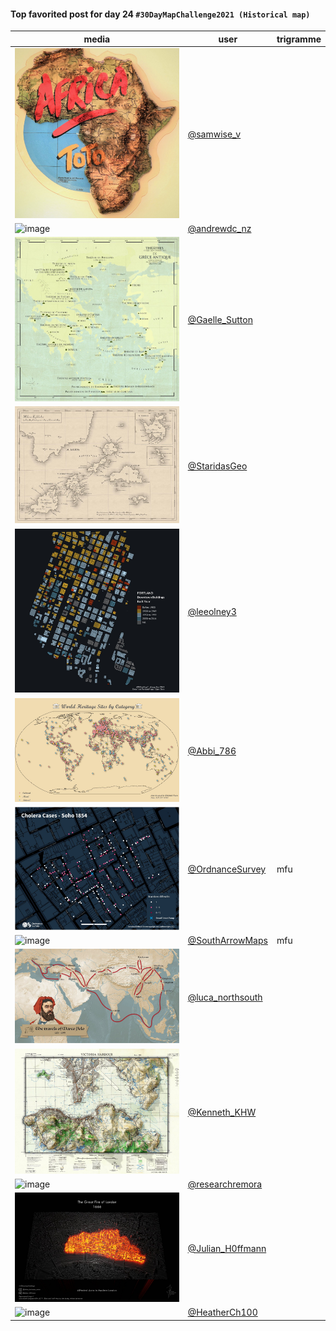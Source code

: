 #### Top favorited post for day 24 `#30DayMapChallenge2021 (Historical map)`

| media | user | trigramme |
|-------|------|-----------|
| ![image](uploads/1174722a434953d72cead8094ed11566/image.png) |[@samwise_v](https://twitter.com/samwise_v/status/1463576045295222788)||
| ![image](uploads/b0cf676680d1e893ace8284a881b6568/image.png) |[@andrewdc_nz](https://twitter.com/andrewdc_nz/status/1463364406817873921)||
| ![image](uploads/7c6eae8dd96612a44ddf864557efc205/image.png) |[@Gaelle_Sutton](https://twitter.com/Gaelle_Sutton/status/1463411311623249925)||
| ![image](uploads/465b6b104ecb94a188b3a4c0093c39a1/image.png) |[@StaridasGeo](https://twitter.com/StaridasGeo/status/1463454392829595649)||
| ![image](uploads/394749423f6e4a7ab226d92f00d6ff0a/image.png) |[@leeolney3](https://twitter.com/leeolney3/status/1463334367464407050)||
| ![image](uploads/770e427568465721c208d64e8a589400/image.png) |[@Abbi_786](https://twitter.com/Abbi_786/status/1463461033205448710)||
| ![image](uploads/75837ecad630ae7d2527ea27f5da979a/image.png) |[@OrdnanceSurvey](https://twitter.com/OrdnanceSurvey/status/1463568616809451526)|mfu|
| ![image](uploads/94a94557a91e7b67c252c7ecf72c9d55/image.png) |[@SouthArrowMaps](https://twitter.com/SouthArrowMaps/status/1463207562329747458)|mfu|
| ![image](uploads/a6931079968d434167dd1ed2021d1e0e/image.png) |[@luca_northsouth](https://twitter.com/luca_northsouth/status/1463404103300788225)||
| ![image](uploads/41ab12e8b880576d4e8ecd1dafae2234/image.png) |[@Kenneth_KHW](https://twitter.com/Kenneth_KHW/status/1463531146642276356)||
| ![image](uploads/58af965e9b56f1e52d994cc4b5356298/image.png) |[@researchremora](https://twitter.com/researchremora/status/1463541986812649474)||
| ![image](uploads/30ced5673fe8c69c63c00fea905cde0c/image.png) |[@Julian_H0ffmann](https://twitter.com/Julian_H0ffmann/status/1463481977022070786)||
| ![image](uploads/1b79eb006cb49c121d38fb9fba675e30/image.png) |[@HeatherCh100](https://twitter.com/HeatherCh100/status/1463931342761168898)||